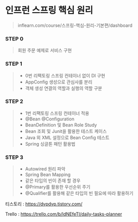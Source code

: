 # 인프런 스프링 핵심 원리 
> inflearn.com/course/스프링-핵심-원리-기본편/dashboard

### STEP 0
> 회원 주문 예제로 서비스 구현

### STEP 1
> * 0번 리팩토링 스프링 컨테이너 없이 DI 구현
> * AppConfig 생성으로 관심사를 분리
> * 객체 생성 연결의 역할과 실행의 역할 구분

### STEP 2
> * 1번 리팩토링 스프링 컨테이너 적용
> * @Bean @Configuration
> * BeanDefinition 및 Bean Role Study
> * Bean 조회 및 Junit을 활용한 테스트 케이스 
> * Java 외 XML 설정으로 Bean Config 테스트 
> * Spring 싱글톤 패턴 활용법

### STEP 3
> * Autowired 원리 파악
> * Spring Bean Mapping
> * 같은 타입의 빈이 존재 할 경우 
> * @Primary를 활용한 우선순위 주기
> * @Qualifier를 활용해 같은 타입의 빈 필요에 따라 활용하기
> 
티스토리 : https://dvpdvp.tistory.com/

Trello : https://trello.com/b/ldNEfeTI/daily-tasks-planner
